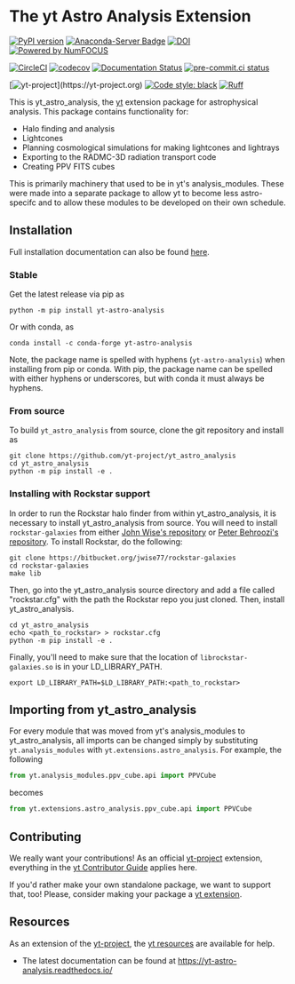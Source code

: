 # The yt Astro Analysis Extension


[![PyPI version](https://badge.fury.io/py/yt-astro-analysis.svg)](https://badge.fury.io/py/yt-astro-analysis)
[![Anaconda-Server Badge](https://anaconda.org/conda-forge/yt-astro-analysis/badges/version.svg)](https://anaconda.org/conda-forge/yt-astro-analysis)
[![DOI](https://zenodo.org/badge/DOI/10.5281/zenodo.1458961.svg)](https://doi.org/10.5281/zenodo.1458961)
[![Powered by NumFOCUS](https://img.shields.io/badge/powered%20by-NumFOCUS-orange.svg?style=flat&colorA=E1523D&colorB=007D8A)](https://numfocus.org)

[![CircleCI](https://circleci.com/gh/yt-project/yt_astro_analysis.svg?style=svg)](https://circleci.com/gh/yt-project/yt_astro_analysis)
[![codecov](https://codecov.io/gh/yt-project/yt_astro_analysis/branch/main/graph/badge.svg)](https://codecov.io/gh/yt-project/yt_astro_analysis)
[![Documentation Status](https://readthedocs.org/projects/yt-astro-analysis/badge/?version=latest)](https://yt-astro-analysis.readthedocs.io/en/latest/?badge=latest)
[![pre-commit.ci status](https://results.pre-commit.ci/badge/github/yt-project/yt_astro_analysis/main.svg)](https://results.pre-commit.ci/latest/github/yt-project/yt_astro_analysis/main)

[![yt-project](https://img.shields.io/static/v1?label="works%20with"&message="yt"&color="blueviolet")](https://yt-project.org)
[![Code style: black](https://img.shields.io/badge/code%20style-black-000000.svg)](https://github.com/psf/black)
[![Ruff](https://img.shields.io/endpoint?url=https://raw.githubusercontent.com/charliermarsh/ruff/main/assets/badge/v2.json)](https://github.com/charliermarsh/ruff)

This is yt_astro_analysis, the [yt](https://github.com/yt-project/yt) extension
package for astrophysical analysis. This package contains
functionality for:

 * Halo finding and analysis
 * Lightcones
 * Planning cosmological simulations for making lightcones and lightrays
 * Exporting to the RADMC-3D radiation transport code
 * Creating PPV FITS cubes

This is primarily machinery that used to be in yt's
analysis_modules. These were made into a separate package to allow yt
to become less astro-specifc and to allow these modules to be
developed on their own schedule.

## Installation

Full installation documentation can also be found
[here](https://yt-astro-analysis.readthedocs.io/en/latest/Installation.html).

### Stable

Get the latest release via pip as
```shell
python -m pip install yt-astro-analysis
```

Or with conda, as
```shell
conda install -c conda-forge yt-astro-analysis
```

Note, the package name is spelled with hyphens (`yt-astro-analysis`)
when installing from pip or conda. With pip, the package name can be
spelled with either hyphens or underscores, but with conda it must
always be hyphens.

### From source

To build `yt_astro_analysis` from source, clone the git repository and install
as

```shell
git clone https://github.com/yt-project/yt_astro_analysis
cd yt_astro_analysis
python -m pip install -e .
```

### Installing with Rockstar support

In order to run the Rockstar halo finder from within yt_astro_analysis, it is
necessary to install yt_astro_analysis from source.
You will need to install `rockstar-galaxies` from either
[John Wise's
repository](https://bitbucket.org/jwise77/rockstar-galaxies) or [Peter
Behroozi's
repository](https://bitbucket.org/pbehroozi/rockstar-galaxies). To
install Rockstar, do the following:

```
git clone https://bitbucket.org/jwise77/rockstar-galaxies
cd rockstar-galaxies
make lib
```

Then, go into the yt_astro_analysis source directory and add a file called
"rockstar.cfg" with the path the Rockstar repo you just cloned.  Then, install
yt_astro_analysis.

```
cd yt_astro_analysis
echo <path_to_rockstar> > rockstar.cfg
python -m pip install -e .
```

Finally, you'll need to make sure that the location of
``librockstar-galaxies.so`` is in your LD_LIBRARY_PATH.

```
export LD_LIBRARY_PATH=$LD_LIBRARY_PATH:<path_to_rockstar>
```

## Importing from yt_astro_analysis

For every module that was moved from yt's analysis_modules to yt_astro_analysis,
all imports can be changed simply by substituting ``yt.analysis_modules`` with
``yt.extensions.astro_analysis``.  For example, the following

```python
from yt.analysis_modules.ppv_cube.api import PPVCube
```
becomes
```python
from yt.extensions.astro_analysis.ppv_cube.api import PPVCube
```

## Contributing

We really want your contributions!  As an official
[yt-project](https://yt-project.org/) extension, everything in the
[yt Contributor Guide](https://github.com/yt-project/yt#contributing) applies
here.

If you'd rather make your own standalone package, we want to support that, too!
Please, consider making your package a
[yt extension](https://yt-project.org/extensions.html).

## Resources

As an extension of the [yt-project](https://yt-project.org/), the
[yt resources](https://github.com/yt-project/yt#resources) are available for help.

 * The latest documentation can be found at https://yt-astro-analysis.readthedocs.io/

